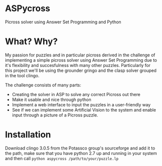 # ASPycross
Picross solver using Answer Set Programming and Python

# What? Why?
My passion for puzzles and in particular picross derived in the challenge of implementing a simple picross solver using Answer Set Programming due to it's flexibility and succesfulness with many other puzzles. Particularly for this project we'll be using the grounder gringo and the clasp solver grouped in the tool clingo. 

The challenge consists of many parts:
 - Creating the solver in ASP to solve any correct Picross out there
 - Make it usable and nice through python
 - Implement a web interface to input the puzzles in a user-friendly way
 - See if we can implement some Artificial Vision to the system and enable input through a picture of a Picross puzzle.

# Installation
Download clingo 3.0.5 from the Potassco group's sourceforge and add it to the path, make sure that you have python 2.7 up and running in your system and then call `python aspycross /path/to/your/puzzle.lp`
